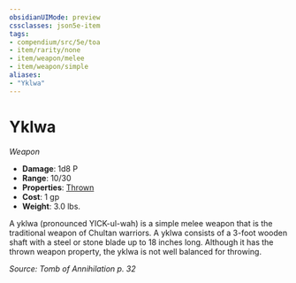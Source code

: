 ```yaml
---
obsidianUIMode: preview
cssclasses: json5e-item
tags:
- compendium/src/5e/toa
- item/rarity/none
- item/weapon/melee
- item/weapon/simple
aliases: 
- "Yklwa"
---
```

# Yklwa
*Weapon*  

- **Damage**: 1d8 P
- **Range**: 10/30
- **Properties**: [Thrown](2-Mechanics/CLI/rules/item-properties.md#Thrown)
- **Cost**: 1 gp
- **Weight**: 3.0 lbs.

A yklwa (pronounced YICK-ul-wah) is a simple melee weapon that is the traditional weapon of Chultan warriors. A yklwa consists of a 3-foot wooden shaft with a steel or stone blade up to 18 inches long. Although it has the thrown weapon property, the yklwa is not well balanced for throwing.

*Source: Tomb of Annihilation p. 32*